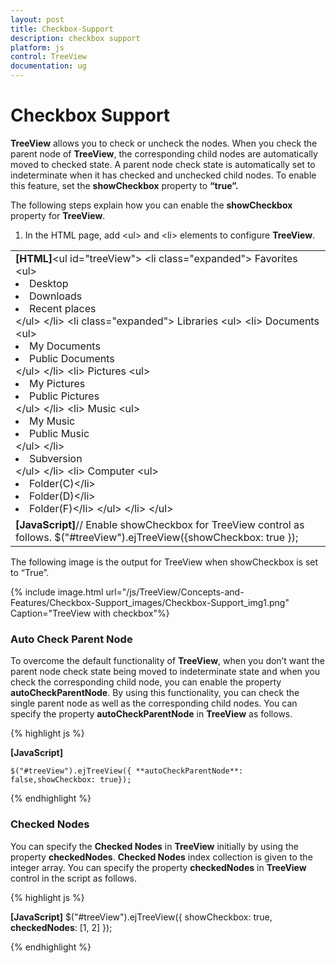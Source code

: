 ```yaml
---
layout: post
title: Checkbox-Support
description: checkbox support
platform: js
control: TreeView
documentation: ug
---
```


# Checkbox Support

**TreeView** allows you to check or uncheck the nodes. When you check the parent node of **TreeView**, the corresponding child nodes are automatically moved to checked state. A parent node check state is automatically set to indeterminate when it has checked and unchecked child nodes. To enable this feature, set the **showCheckbox** property to **“true”.**

The following steps explain how you can enable the **showCheckbox** property for **TreeView**.

1. In the HTML page, add &lt;ul&gt; and &lt;li&gt; elements to configure **TreeView**.

<table>
<tr>
<td>
<b>[HTML]</b>&lt;ul id="treeView"&gt;        &lt;li class="expanded"&gt;            Favorites            &lt;ul&gt;                <li>Desktop</li>                <li>Downloads</li>                <li>Recent places</li>            &lt;/ul&gt;        &lt;/li&gt;        &lt;li class="expanded"&gt;            Libraries            &lt;ul&gt;                &lt;li&gt;                    Documents                    &lt;ul&gt;                        <li>My Documents</li>                        <li>Public Documents</li>                    &lt;/ul&gt;                &lt;/li&gt;                &lt;li&gt;                    Pictures                    &lt;ul&gt;                        <li>My Pictures</li>                        <li>Public Pictures</li>                    &lt;/ul&gt;                &lt;/li&gt;                &lt;li&gt;                    Music                    &lt;ul&gt;                        <li>My Music</li>                        <li>Public Music</li>                    &lt;/ul&gt;                &lt;/li&gt;                <li>Subversion</li>            &lt;/ul&gt;        &lt;/li&gt;        &lt;li&gt;            Computer            &lt;ul&gt;                <li>Folder(C)&lt;/li&gt;                <li>Folder(D)&lt;/li&gt;                <li>Folder(F)&lt;/li&gt;            &lt;/ul&gt;        &lt;/li&gt;    &lt;/ul&gt;</td></tr>
<tr>
<td>
<b>[JavaScript]</b>// Enable showCheckbox for TreeView control as follows.        $("#treeView").ejTreeView({showCheckbox: true });</td></tr>
</table>


The following image is the output for TreeView when showCheckbox is set to “True”.

{% include image.html url="/js/TreeView/Concepts-and-Features/Checkbox-Support_images/Checkbox-Support_img1.png" Caption="TreeView with checkbox"%}

### Auto Check Parent Node

To overcome the default functionality of **TreeView**, when you don’t want the parent node check state being moved to indeterminate state and when you check the corresponding child node, you can enable the property **autoCheckParentNode**. By using this functionality, you can check the single parent node as well as the corresponding child nodes. You can specify the property **autoCheckParentNode** in **TreeView** as follows.

{% highlight js %}

**[JavaScript]**

    $("#treeView").ejTreeView({ **autoCheckParentNode**: false,showCheckbox: true});



{% endhighlight %}

### Checked Nodes

You can specify the **Checked Nodes** in **TreeView** initially by using the property **checkedNodes**. **Checked Nodes** index collection is given to the integer array. You can specify the property **checkedNodes** in **TreeView** control in the script as follows.

{% highlight js %}

**[JavaScript]**
    $("#treeView").ejTreeView({ showCheckbox: true, **checkedNodes**: [1, 2] });



{% endhighlight %}



